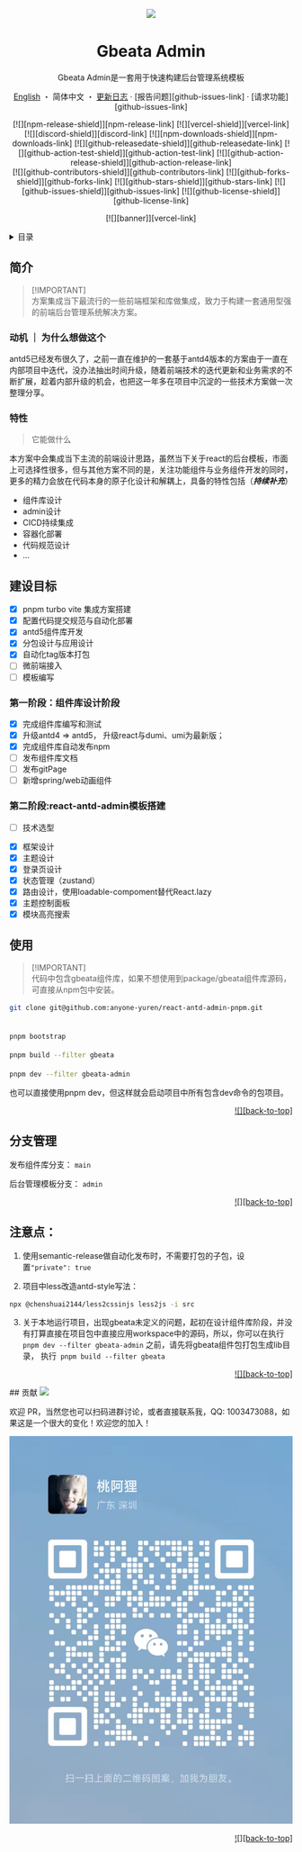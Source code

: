 <a name="readme-top"></a>

<div align="center">

<img height="120" src="https://raw.githubusercontent.com/anyone-yuren/multiway/master/favicon.ico">

<h1>Gbeata Admin</h1>

Gbeata Admin是一套用于快速构建后台管理系统模板

[English](./README.md) ・ 简体中文 ・ [更新日志](./CHANGELOG.md) · [报告问题][github-issues-link] · [请求功能][github-issues-link]

<!-- SHIELD GROUP -->

[![][npm-release-shield]][npm-release-link]
[![][vercel-shield]][vercel-link]
[![][discord-shield]][discord-link]
[![][npm-downloads-shield]][npm-downloads-link]
[![][github-releasedate-shield]][github-releasedate-link]
[![][github-action-test-shield]][github-action-test-link]
[![][github-action-release-shield]][github-action-release-link]<br/>
[![][github-contributors-shield]][github-contributors-link]
[![][github-forks-shield]][github-forks-link]
[![][github-stars-shield]][github-stars-link]
[![][github-issues-shield]][github-issues-link]
[![][github-license-shield]][github-license-link]

[![][banner]][vercel-link]

</div>

<details>
<summary><kbd>目录</kbd></summary>

#### TOC

- [简介](#简介)
  - [动机 ｜ 为什么想做这个](#动机--为什么想做这个)
  - [特性](#特性)
- [建设目标](#建设目标)
  - [第一阶段：组件库设计阶段](#第一阶段组件库设计阶段)
  - [第二阶段:react-antd-admin模板搭建](#第二阶段react-antd-admin模板搭建)
- [使用](#使用)
- [分支管理](#分支管理)
- [注意点：](#注意点)
- [贡献](#贡献)

####

</details>

## 简介

> \[!IMPORTANT]\
> 方案集成当下最流行的一些前端框架和库做集成，致力于构建一套通用型强的前端后台管理系统解决方案。

### 动机 ｜ 为什么想做这个

antd5已经发布很久了，之前一直在维护的一套基于antd4版本的方案由于一直在内部项目中迭代，没办法抽出时间升级，随着前端技术的迭代更新和业务需求的不断扩展，趁着内部升级的机会，也把这一年多在项目中沉淀的一些技术方案做一次整理分享。

### 特性

> 它能做什么

本方案中会集成当下主流的前端设计思路，虽然当下关于react的后台模板，市面上可选择性很多，但与其他方案不同的是，关注功能组件与业务组件开发的同时，更多的精力会放在代码本身的原子化设计和解耦上，具备的特性包括（**_持续补充_**）

- 组件库设计
- admin设计
- CICD持续集成
- 容器化部署
- 代码规范设计
- ...

## 建设目标

- [x] pnpm turbo vite 集成方案搭建
- [x] 配置代码提交规范与自动化部署
- [x] antd5组件库开发
- [x] 分包设计与应用设计
- [x] 自动化tag版本打包
- [ ] 微前端接入
- [ ] 模板编写

### 第一阶段：组件库设计阶段

- [x] 完成组件库编写和测试
- [x] 升级antd4 => antd5， 升级react与dumi、umi为最新版；
- [x] 完成组件库自动发布npm
- [ ] 发布组件库文档
- [ ] 发布gitPage
- [ ] 新增spring/web动画组件

### 第二阶段:react-antd-admin模板搭建

- [ ] 技术选型

<!-- ```bash
"antd": "^5.x","vite": "^5.x","echarts-for-react": "^3.x","antd-style": "^3.x","@react-spring/web": "^9.x","zustand": "^4.x"
``` -->

- [x] 框架设计
- [x] 主题设计
- [x] 登录页设计
- [x] 状态管理（zustand）
- [x] 路由设计，使用loadable-compoment替代React.lazy
- [x] 主题控制面板
- [x] 模块高亮搜索

## 使用

> \[!IMPORTANT]\
> 代码中包含gbeata组件库，如果不想使用到package/gbeata组件库源码，可直接从npm包中安装。

```bash
git clone git@github.com:anyone-yuren/react-antd-admin-pnpm.git


pnpm bootstrap

pnpm build --filter gbeata

pnpm dev --filter gbeata-admin
```

也可以直接使用pnpm dev，但这样就会启动项目中所有包含dev命令的包项目。

<div align="right">

[![][back-to-top]](#readme-top)

</div>

## 分支管理

发布组件库分支： `main`

后台管理模板分支： `admin`

<div align="right">

[![][back-to-top]](#readme-top)

</div>

## 注意点：

1. 使用semantic-release做自动化发布时，不需要打包的子包，设置`"private": true`

2. 项目中less改造antd-style写法：

```bash
npx @chenshuai2144/less2cssinjs less2js -i src
```

3. 关于本地运行项目，出现gbeata未定义的问题，起初在设计组件库阶段，并没有打算直接在项目包中直接应用workspace中的源码，所以，你可以在执行 ` pnpm dev --filter gbeata-admin` 之前，请先将gbeata组件包打包生成lib目录， 执行` pnpm build --filter gbeata`
<div align="right">

[![][back-to-top]](#readme-top)

</div>
## 贡献

<a href="https://github.com/anyone-yuren/react-antd-admin-pnpm/graphs/contributors">
  <img src="https://contrib.rocks/image?repo=anyone-yuren/react-antd-admin-pnpm" />
</a>

欢迎 PR，当然您也可以扫码进群讨论，或者直接联系我，QQ: 1003473088，如果这是一个很大的变化！欢迎您的加入！

<img src="https://raw.githubusercontent.com/anyone-yuren/multiway/master/WechatIMG8679.jpeg"/>
<div align="right">

[![][back-to-top]](#readme-top)

</div>
